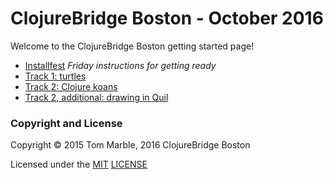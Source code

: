 # ClojureBridge Boston - October 2016

Welcome to the ClojureBridge Boston getting started page!

* [Installfest](docs/setup.md) *Friday instructions for getting ready*
* [Track 1: turtles](https://github.com/clojurebridge-boston/track1-turtles)
* [Track 2: Clojure koans](https://github.com/clojurebridge-boston/track2-functional)
* [Track 2, additional: drawing in Quil](https://github.com/clojurebridge-boston/drawing)

### Copyright and License

Copyright © 2015 Tom Marble, 2016 ClojureBridge Boston 

Licensed under the [MIT](http://opensource.org/licenses/MIT) [LICENSE](LICENSE)
